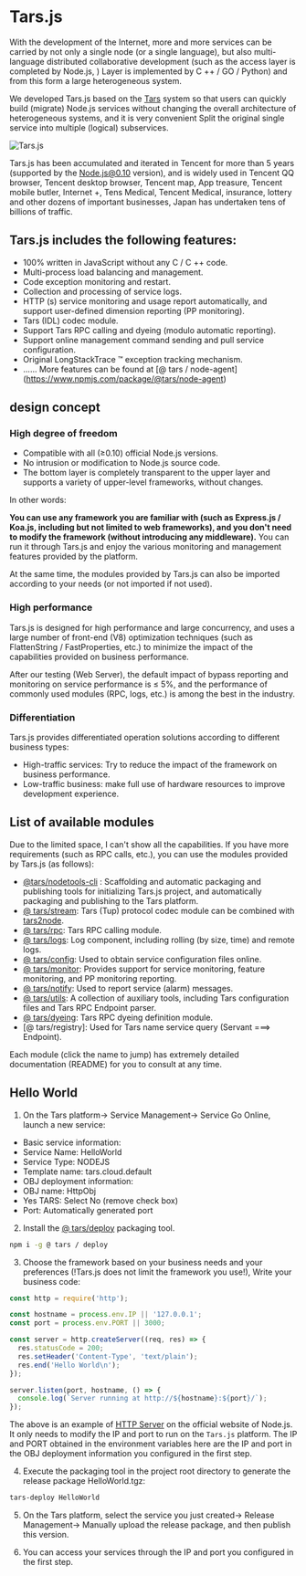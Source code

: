 # Tars.js

With the development of the Internet, more and more services can be carried by not only a single node (or a single language), but also multi-language distributed collaborative development (such as the access layer is completed by Node.js, ) Layer is implemented by C ++ / GO / Python) and from this form a large heterogeneous system.

We developed Tars.js based on the [Tars](http://tarscloud.org) system so that users can quickly build (migrate) Node.js services without changing the overall architecture of heterogeneous systems, and it is very convenient Split the original single service into multiple (logical) subservices.

![Tars.js](https://github.com/tars-node/Tars.js/blob/master/docs/images/tarsjs_architecture.png?raw=true)

Tars.js has been accumulated and iterated in Tencent for more than 5 years (supported by the Node.js@0.10 version), and is widely used in Tencent QQ browser, Tencent desktop browser, Tencent map, App treasure, Tencent mobile butler, Internet +, Tens Medical, Tencent Medical, insurance, lottery and other dozens of important businesses, Japan has undertaken tens of billions of traffic.

## Tars.js includes the following features:

* 100% written in JavaScript without any C / C ++ code.
* Multi-process load balancing and management.
* Code exception monitoring and restart.
* Collection and processing of service logs.
* HTTP (s) service monitoring and usage report automatically, and support user-defined dimension reporting (PP monitoring).
* Tars (IDL) codec module.
* Support Tars RPC calling and dyeing (modulo automatic reporting).
* Support online management command sending and pull service configuration.
* Original LongStackTrace ™ exception tracking mechanism.
* ...... More features can be found at [@ tars / node-agent] (https://www.npmjs.com/package/@tars/node-agent)

## design concept

### High degree of freedom

* Compatible with all (≥0.10) official Node.js versions.
* No intrusion or modification to Node.js source code.
* The bottom layer is completely transparent to the upper layer and supports a variety of upper-level frameworks, without changes.

In other words:

__You can use any framework you are familiar with (such as Express.js / Koa.js, including but not limited to web frameworks), and you don't need to modify the framework (without introducing any middleware).__ You can run it through Tars.js and enjoy the various monitoring and management features provided by the platform.

At the same time, the modules provided by Tars.js can also be imported according to your needs (or not imported if not used).

### High performance

Tars.js is designed for high performance and large concurrency, and uses a large number of front-end (V8) optimization techniques (such as FlattenString / FastProperties, etc.) to minimize the impact of the capabilities provided on business performance.

After our testing (Web Server), the default impact of bypass reporting and monitoring on service performance is ≤ 5%, and the performance of commonly used modules (RPC, logs, etc.) is among the best in the industry.

### Differentiation

Tars.js provides differentiated operation solutions according to different business types:
* High-traffic services: Try to reduce the impact of the framework on business performance.
* Low-traffic business: make full use of hardware resources to improve development experience.

## List of available modules

Due to the limited space, I can't show all the capabilities. If you have more requirements (such as RPC calls, etc.), you can use the modules provided by Tars.js (as follows):

* [@tars/nodetools-cli](nodetools-cli.md) : Scaffolding and automatic packaging and publishing tools for initializing Tars.js project,  and automatically packaging and publishing to the Tars platform.
* [@ tars/stream](tars-stream.md): Tars (Tup) protocol codec module can be combined with [tars2node](https://github.com/tars-node).
* [@ tars/rpc](tars-rpc.md): Tars RPC calling module.
* [@ tars/logs](tars-logs.md): Log component, including rolling (by size, time) and remote logs.
* [@ tars/config](tars-config.md): Used to obtain service configuration files online.
* [@ tars/monitor](tars-monitor.md): Provides support for service monitoring, feature monitoring, and PP monitoring reporting.
* [@ tars/notify](tars-notify.md): Used to report service (alarm) messages.
* [@ tars/utils](tars-utils.md): A collection of auxiliary tools, including Tars configuration files and Tars RPC Endpoint parser.
* [@ tars/dyeing](tars-dyeing.md): Tars RPC dyeing definition module.
* [@ tars/registry]: Used for Tars name service query (Servant ===> Endpoint).

Each module (click the name to jump) has extremely detailed documentation (README) for you to consult at any time.

## Hello World

1. On the Tars platform-> Service Management-> Service Go Online, launch a new service:
* Basic service information:
* Service Name: HelloWorld
* Service Type: NODEJS
* Template name: tars.cloud.default
* OBJ deployment information:
* OBJ name: HttpObj
* Yes TARS: Select No (remove check box)
* Port: Automatically generated port

2. Install the [@ tars/deploy](https://www.npmjs.com/package/@tars/deploy) packaging tool.
```bash
npm i -g @ tars / deploy
```

3. Choose the framework based on your business needs and your preferences (!Tars.js does not limit the framework you use!), Write your business code:
``` js
const http = require('http');

const hostname = process.env.IP || '127.0.0.1';
const port = process.env.PORT || 3000;

const server = http.createServer((req, res) => {
  res.statusCode = 200;
  res.setHeader('Content-Type', 'text/plain');
  res.end('Hello World\n');
});

server.listen(port, hostname, () => {
  console.log(`Server running at http://${hostname}:${port}/`);
});
```
The above is an example of [HTTP Server](https://nodejs.org/en/about/) on the official website of Node.js. It only needs to modify the IP and port to run on the `Tars.js` platform.
The IP and PORT obtained in the environment variables here are the IP and port in the OBJ deployment information you configured in the first step.

4. Execute the packaging tool in the project root directory to generate the release package HelloWorld.tgz:
```bash
tars-deploy HelloWorld
```

5. On the Tars platform, select the service you just created-> Release Management-> Manually upload the release package, and then publish this version.

6. You can access your services through the IP and port you configured in the first step.
